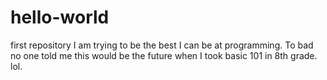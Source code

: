 # hello-world
first repository
I am trying to be the best I can be at programming. To bad no one told me this would be the future when I took basic 101 in 8th grade. lol.
